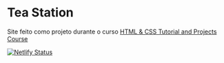 # Tea Station

Site feito como projeto durante o curso [HTML & CSS Tutorial and Projects Course](https://www.udemy.com/course/in-depth-html-css-course-build-responsive-websites/)

[![Netlify Status](https://api.netlify.com/api/v1/badges/47f61564-8cde-4c13-a56a-8304b654d2b6/deploy-status)](https://app.netlify.com/sites/competent-blackwell-655343/deploys)
